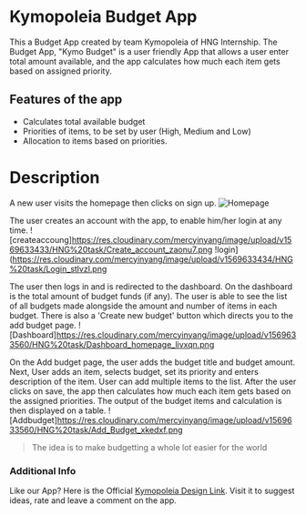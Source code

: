# **Kymopoleia Budget App**

This a Budget App created by team Kymopoleia of HNG Internship. The Budget App, "Kymo Budget" is a user friendly App that allows a user enter total amount available, and the app calculates how much each item gets based on assigned priority.


## Features of the app
 - Calculates total available budget
 - Priorities of items, to be set by user (High, Medium and Low)
 - Allocation to items based on priorities.

# Description
A new user visits the homepage then clicks on sign up. 
![Homepage](https://res.cloudinary.com/mercyinyang/image/upload/v1569633434/HNG%20task/Homepage_fp5sir.png)


The user creates an account with the app, to enable him/her login at any time.
![createaccoung]https://res.cloudinary.com/mercyinyang/image/upload/v1569633433/HNG%20task/Create_account_zaonu7.png
!login](https://res.cloudinary.com/mercyinyang/image/upload/v1569633434/HNG%20task/Login_stlvzl.png

The user then logs in and is redirected to the dashboard. On the dashboard is the total amount of budget funds (if any). The user is able to see the list of all budgets made alongside the amount and number of items in each budget. There is also a 'Create new budget' button which directs you to the add budget page.
![Dashboard]https://res.cloudinary.com/mercyinyang/image/upload/v1569633560/HNG%20task/Dashboard_homepage_livxqn.png


On the Add budget page, the user adds the budget title and budget amount. Next, User adds an item, selects budget, set its priority and enters description of the item. User can add multiple items to the list.
After the user clicks on save, the app then calculates how much each item gets based on the assigned priorities. The output of the budget items and calculation is then displayed on a table.
![Addbudget]https://res.cloudinary.com/mercyinyang/image/upload/v1569633560/HNG%20task/Add_Budget_xkedxf.png



> The idea is to make budgetting a whole lot 
> easier for the world

### Additional Info

Like our App? Here is the Official [Kymopoleia Design Link](https://www.figma.com/file/gIV5vWqxpiz6lrpu8OqDoI/Budget-app?node-id=8%3A3). Visit it to suggest ideas, rate and leave a comment on the app.

